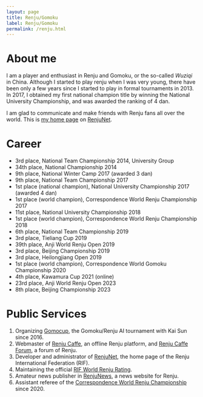 ```yaml
---
layout: page
title: Renju/Gomoku
label: Renju/Gomoku
permalink: /renju.html
---
```


About me
========

I am a player and enthusiast in Renju and Gomoku, or the so-called _Wuziqi_ in China. Although I started to play renju when I was very young, there have been only a few years since I started to play in formal tournaments in 2013. In 2017, I obtained my first national champion title by winning the National University Championship, and was awarded the ranking of 4 dan.

I am glad to communicate and make friends with Renju fans all over the world. This is [my home page](https://www.renju.net/people/100753/) on [RenjuNet](https://www.renju.net/).

Career
======
* 3rd place, National Team Championship 2014, University Group
* 34th place, National Championship 2014
* 9th place, National Winter Camp 2017 (awarded 3 dan)
* 9th place, National Team Championship 2017
* 1st place (national champion), National University Championship 2017 (awarded 4 dan)
* 1st place (world champion), Correspondence World Renju Championship 2017
* 11st place, National University Championship 2018
* 1st place (world champion), Correspondence World Renju Championship 2018
* 6th place, National Team Championship 2019
* 3rd place, Tieliang Cup 2019
* 39th place, Anji World Renju Open 2019
* 3rd place, Beijing Championship 2019
* 3rd place, Heilongjiang Open 2019
* 1st place (world champion), Correspondence World Gomoku Championship 2020
* 4th place, Kawamura Cup 2021 (online)
* 23rd place, Anji World Renju Open 2023
* 8th place, Beijing Championship 2023

Public Services
===============

1. Organizing [Gomocup](https://gomocup.org/), the Gomoku/Renju AI tournament with Kai Sun since 2016.
2. Webmaster of [Renju Caffe](https://www.renjucaffe.com/), an offline Renju platform, and [Renju Caffe Forum](https://bbs.renjucaffe.com/), a forum of Renju.
3. Developer and administrator of [RenjuNet](https://www.renju.net/), the home page of the Renju International Federation (RIF).
4. Maintaining the official [RIF World Renju Rating](https://rating.renju.net/).
5. Amateur news publisher in [RenjuNews](http://renjunews.com/), a news website for Renju.
6. Assistant referee of the [Correspondence World Renju Championship](https://www.renju.net/cwc/) since 2020.
